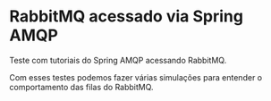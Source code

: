 # RabbitMQ acessado via Spring AMQP

Teste com tutoriais do Spring AMQP acessando RabbitMQ.

Com esses testes podemos fazer várias simulações para entender o comportamento das filas do RabbitMQ.

